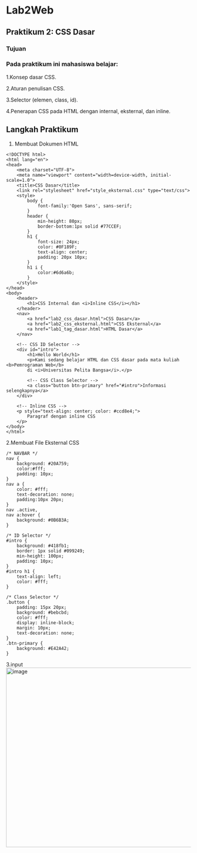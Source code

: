 # Lab2Web
## Praktikum 2: CSS Dasar
### Tujuan
### Pada praktikum ini mahasiswa belajar:
1.Konsep dasar CSS.

2.Aturan penulisan CSS.

3.Selector (elemen, class, id).

4.Penerapan CSS pada HTML dengan internal, eksternal, dan inline.

## Langkah Praktikum
1. Membuat Dokumen HTML

```
<!DOCTYPE html>
<html lang="en">
<head>
    <meta charset="UTF-8">
    <meta name="viewport" content="width=device-width, initial-scale=1.0">
    <title>CSS Dasar</title>
    <link rel="stylesheet" href="style_eksternal.css" type="text/css">
    <style>
        body {
            font-family:'Open Sans', sans-serif;
        }
        header {
            min-height: 80px;
            border-bottom:1px solid #77CCEF;
        }
        h1 {
            font-size: 24px;
            color: #0F189F;
            text-align: center;
            padding: 20px 10px;
        }
        h1 i {
            color:#6d6a6b;
        }
    </style>
</head>
<body>
    <header>
        <h1>CSS Internal dan <i>Inline CSS</i></h1>
    </header>
    <nav>
        <a href="lab2_css_dasar.html">CSS Dasar</a>
        <a href="lab2_css_eksternal.html">CSS Eksternal</a>
        <a href="lab1_tag_dasar.html">HTML Dasar</a>
    </nav>

    <!-- CSS ID Selector -->
    <div id="intro">
        <h1>Hello World</h1>
        <p>Kami sedang belajar HTML dan CSS dasar pada mata kuliah <b>Pemrograman Web</b> 
        di <i>Universitas Pelita Bangsa</i>.</p>

        <!-- CSS Class Selector -->
        <a class="button btn-primary" href="#intro">Informasi selengkapnya</a>
    </div>

    <!-- Inline CSS -->
    <p style="text-align: center; color: #ccd8e4;">
        Paragraf dengan inline CSS
    </p>
</body>
</html>

```
2.Membuat File Eksternal CSS
```
/* NAVBAR */
nav {
    background: #20A759;
    color:#fff;
    padding: 10px;
}
nav a {
    color: #fff;
    text-decoration: none;
    padding:10px 20px;
}
nav .active,  
nav a:hover {
    background: #0B6B3A;
}

/* ID Selector */
#intro {
    background: #418fb1;
    border: 1px solid #099249;
    min-height: 100px;
    padding: 10px;
}
#intro h1 {
    text-align: left;
    color: #fff;
}

/* Class Selector */
.button {
    padding: 15px 20px;
    background: #bebcbd;
    color: #fff;
    display: inline-block;
    margin: 10px;
    text-decoration: none;
}
.btn-primary {
    background: #E42A42;
}
```
3.input
<img width="1294" height="490" alt="image" src="https://github.com/user-attachments/assets/16c6abbe-4a54-4647-8328-4d21b5594f00" />




